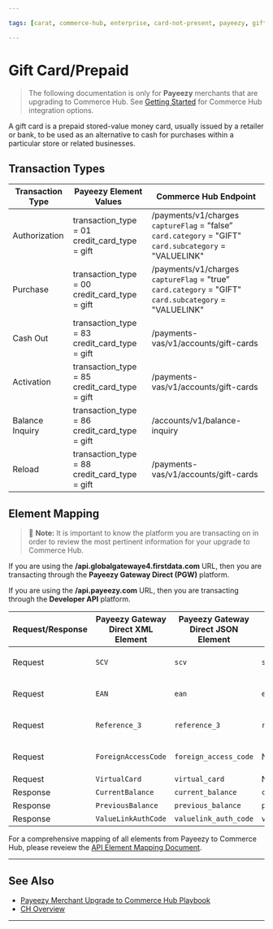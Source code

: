 ```yaml
---

tags: [carat, commerce-hub, enterprise, card-not-present, payeezy, gift-card, prepaid]

---
```


# Gift Card/Prepaid

<!-- theme: danger -->
> The following documentation is only for **Payeezy** merchants that are upgrading to Commerce Hub. See [Getting Started](?path=docs/Getting-Started/Getting-Started-General.md) for Commerce Hub integration options.

A gift card is a prepaid stored-value money card, usually issued by a retailer or bank, to be used as an alternative to cash for purchases within a particular store or related businesses.

## Transaction Types

|Transaction Type| Payeezy Element Values | Commerce Hub Endpoint |
| -------- | ------------- | -------------------------------- |
|Authorization|transaction_type = 01 credit_card_type = gift|/payments/v1/charges `captureFlag` = "false” `card.category` = "GIFT" `card.subcategory` = "VALUELINK"|
|Purchase|transaction_type = 00 credit_card_type = gift|/payments/v1/charges `captureFlag` = "true” `card.category` = "GIFT" `card.subcategory` = "VALUELINK"|
|Cash Out|transaction_type = 83 credit_card_type = gift|/payments-vas/v1/accounts/gift-cards|
|Activation|transaction_type = 85  credit_card_type = gift|/payments-vas/v1/accounts/gift-cards|
|Balance Inquiry|transaction_type = 86 credit_card_type = gift|/accounts/v1/balance-inquiry|
|Reload|transaction_type = 88 credit_card_type = gift|/payments-vas/v1/accounts/gift-cards|

## Element Mapping

> :memo: **Note:** It is important to know the platform you are transacting on in order to review the most pertinent information for your upgrade to Commerce Hub.

If you are using the **/api.globalgatewaye4.firstdata.com** URL, then you are transacting through the **Payeezy Gateway Direct (PGW)** platform.

If you are using the **/api.payeezy.com** URL, then you are transacting through the **Developer API** platform.

|Request/Response| Payeezy Gateway Direct XML Element | Payeezy Gateway Direct JSON Element | Payeezy Developer API Element |Commerce Hub Element |
| -------- | ------------- | -------------- | -------------- | -------------- |
|Request|`SCV`|`scv`|`scv`|`target.card.securityCode`, `additionalDataCommon.additionalData.securityCodeType` where `securityCodeType` = "SCV"|
|Request|`EAN`|`ean`|`ean`|`target.card.securityCode`, `additionalDataCommon.additionalData.securityCodeType` where `securityCodeType` = "EAN"|
|Request|`Reference_3`|`reference_3`|`reference_3`|`target.card.securityCode` ,`additionalDataCommon.additionalData.securityCodeType` where `securityCodeType` = "FAC"|
|Request|`ForeignAccessCode`|`foreign_access_code`|N/A|`target.card.securityCode` , `additionalDataCommon.additionalData.securityCodeType` where `securityCodeType` = "FAC"|
|Request|`VirtualCard`|`virtual_card`|N/A|No Commerce Hub equivalent|
|Response|`CurrentBalance`|`current_balance`|`current_balance`|`balances.endingBalance` |
|Response|`PreviousBalance`|`previous_balance`|`previous_balance`|`balances.beginningBalance`|
|Response|`ValueLinkAuthCode`|`valuelink_auth_code`|`value_link_auth_code`|`processorResponseDetails.approvalCode`|

For a comprehensive mapping of all elements from Payeezy to Commerce Hub, please reveiew the [API Element Mapping Document](?path=docs/Resources/Guides/Payeezy/Payeezy-UpgradetoCH-TechnicalAPI.md).

---

## See Also

- [Payeezy Merchant Upgrade to Commerce Hub Playbook](?path=docs/Resources/Guides/Payeezy/PayeezyUpgradetoCHGuideLandingPage.md)
- [CH Overview](?path=docs/Getting-Started/Getting-Started-General.md)

---
